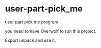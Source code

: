 # user-part-pick_me
user part pick me program

you need to have Overwolf to run this project.

Export unpack and use it.
